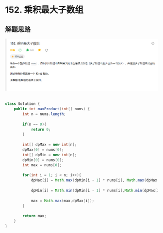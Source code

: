 # 152. 乘积最大子数组



## 解题思路

![图 0](../images/e1db99ef4c91bf5c77dbf7f77b0e78794e432d9de50bca05e1a2ded4fdae10d4.png)  



```java

class Solution {
    public int maxProduct(int[] nums) {
        int n = nums.length;

        if(n == 0){
            return 0;
        }

        int[] dpMax = new int[n];
        dpMax[0] = nums[0];
        int[] dpMin = new int[n];
        dpMin[0] = nums[0];
        int max = nums[0];

        for(int i = 1; i < n; i++){
            dpMax[i] = Math.max(dpMin[i - 1] * nums[i], Math.max(dpMax[i - 1] * nums[i],nums[i]));

            dpMin[i] = Math.min(dpMin[i - 1] * nums[i],Math.min(dpMax[i - 1] * nums[i],nums[i]));

            max = Math.max(max,dpMax[i]);
        }

        return max;
    }
}

```

